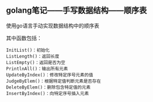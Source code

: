 ## golang笔记——手写数据结构——顺序表

使用go语言手动实现数据结构中的顺序表

其中函数包括：

```
InitList()：初始化
ListLength()：返回长度
ListEmpty()：返回是否为空
PrintlnAll()：输出所有元素
UpdateByIndex()：修改特定序号元素的值
JudgeByElem()：根据特定值判断元素是否存在
DeleteByElem()：删除包含特定值的元素
InsertByIndex()：向特定序号插入元素
```